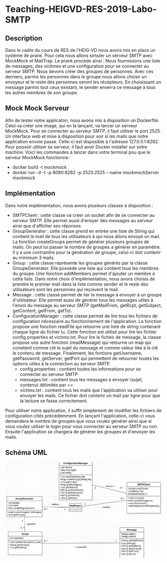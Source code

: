 # Teaching-HEIGVD-RES-2019-Labo-SMTP   

## Description

Dans le cadre du cours de RES de l'HEIG-VD nous avons mis en place un système de prank. Pour cela nous allons simuler un serveur SMTP avec MockMock et MailTrap. Le prank procède ainsi : Nous fournissons une liste de messages, des victimes et une configuration pour se connecter au serveur SMTP. Nous devons créer des groupes de personnes. Avec ces derniers, parmis les personnes dans le groupe nous allons choisir un envoyeur et le reste des personnes seront les récépteurs. En choisissant un message parmis tout ceux existant, le sender enverra ce message à tous les autres membres de son groupe.

## Mock Mock Serveur

Afin de tester notre applicaton, nous avons mis à disposition un Dockerfile. Celui va créer une image, qui en la lançant, va lancer un serveur MockMock. Pour se connecter au serveur SMTP, il faut utiliser le port 2525. Un interface web et mise à disposition pour voir si les mails que notre application envoie passe. Celle-ci est disposible à l'adresse 127.0.0.1:8282. Pour pouvoir utiliser se serveur, il faut avoir Docker installer sur votre machine. Voici les commandes à lancer dans votre terminal pou que le serveur MockMock fonctionne :

<ul>
    <li>docker build -t mockmock . </li>
    <li>docker run -d -t -p 8080:8282 -p 2525:2525 --name mockmockServer mockmock</li>
</ul>

## Implémentation 

Dans notre implémentation, nous avons plusieurs classes à disposition :

<ul>
    <li>SMTPClient : cette classe va créer un socket afin de se connecter au serveur SMTP. Elle permet aussi d'enoyer des messages au serveur ainsi que d'afficher ses réponses</li>
    <li>GroupGenerator : cette classe prend en entrée une liste de String qui contient le mail de tous les utilisateurs à qui nous allons envoyé un mail. La fonction createGroups permet de générer plusieurs groupes de mails. On peut lui passer le nombre de groupes a générer en paramètre. Il y a une contraintre pour la génération de groupe, celui-ci doit contenir au minimum 3 mails.</li>
    <li>Group : cette classe représente les groupes générés par la classe GroupeGenerator. Elle possède une liste qui contient tous les membres du groupe. Une fonction addMembers permet d'ajouter un membre à cette liste. Dans notre choix d'implémentation, nous avons choisis de prendre le premier mail dans la liste comme sender et le reste des utilisateurs sont les personnes qui reçoivent le mail.</li>
    <li>Message : cette classe permet de lier le message à envoyer à un groupe d'utilisateur. Elle permet aussi de générer tous les messages utiles à l'envoi du message au serveur SMTP (getMailFrom, getRcpt, getSubject, getContent, getFrom, getTo).</li>
    <li>
        ConfigurationManager : cette classe permet de lire tous les fichiers de configuration nécessaire au fonctionnement de l'application. La fonction propose une fonction readFile qui retourne une liste de string contenant chaque ligne du fichier lu. Cette fonction est utilisé pour lire les fichier config.properties et victims.txt. Pour lire le ficheir de message, la classe propose une autre fonction (readMessage) qui retourne un map qui conetient comme clé le sujet du message et comme valeur liée à la clé le contenu de message. Finalement, les fontions getUsername, getPassword, getServer, getPort qui permettent de retourner toutes les options utiles à la connection au serveur SMTP.
        <ul>
            <li>config.properties : contient toutes les informations pour se connecter au serveur SMTP</li>
            <li>messages.txt : contient tous les messages à envoyer (sujet, contenu) délimités par ==</li>
            <li>victims.txt : contient tous les mails que l'application va utiliser pour envoyer les mails. Ce fichier doit contenir un mail par ligne pour que la lecture se fasse correctement.</li>
        </ul>
    </li>
</ul>

Pour utiliser notre application, il suffit simplement de modifier les fichiers de configuration cités précédemment. En lançant l'application, celle-ci vous demandera le nombre de groupes que vous voulez générer ainsi que si vous voulez utiliser le login pour vous connecter au serveur SMTP ou non. Ensuite l'application se chargera de générer les groupes et d'envoyer les mails.

## Schéma UML

![Schéma UML de l'application](STMP_UML.jpg)